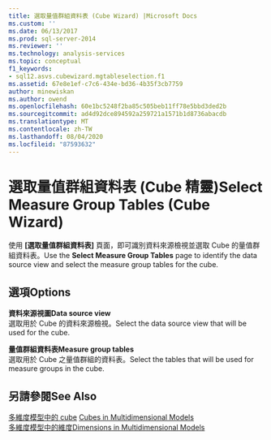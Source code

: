 ```yaml
---
title: 選取量值群組資料表 (Cube Wizard) |Microsoft Docs
ms.custom: ''
ms.date: 06/13/2017
ms.prod: sql-server-2014
ms.reviewer: ''
ms.technology: analysis-services
ms.topic: conceptual
f1_keywords:
- sql12.asvs.cubewizard.mgtableselection.f1
ms.assetid: 67e8e1ef-c7c6-434e-bd36-4b35f3cb7759
author: minewiskan
ms.author: owend
ms.openlocfilehash: 60e1bc5248f2ba85c505beb11ff78e5bbd3ded2b
ms.sourcegitcommit: ad4d92dce894592a259721a1571b1d8736abacdb
ms.translationtype: MT
ms.contentlocale: zh-TW
ms.lasthandoff: 08/04/2020
ms.locfileid: "87593632"
---
```

# <a name="select-measure-group-tables-cube-wizard"></a><span data-ttu-id="71987-102">選取量值群組資料表 (Cube 精靈)</span><span class="sxs-lookup"><span data-stu-id="71987-102">Select Measure Group Tables (Cube Wizard)</span></span>
  <span data-ttu-id="71987-103">使用 **[選取量值群組資料表]** 頁面，即可識別資料來源檢視並選取 Cube 的量值群組資料表。</span><span class="sxs-lookup"><span data-stu-id="71987-103">Use the **Select Measure Group Tables** page to identify the data source view and select the measure group tables for the cube.</span></span>  
  
## <a name="options"></a><span data-ttu-id="71987-104">選項</span><span class="sxs-lookup"><span data-stu-id="71987-104">Options</span></span>  
 <span data-ttu-id="71987-105">**資料來源視圖**</span><span class="sxs-lookup"><span data-stu-id="71987-105">**Data source view**</span></span>  
 <span data-ttu-id="71987-106">選取用於 Cube 的資料來源檢視。</span><span class="sxs-lookup"><span data-stu-id="71987-106">Select the data source view that will be used for the cube.</span></span>  
  
 <span data-ttu-id="71987-107">**量值群組資料表**</span><span class="sxs-lookup"><span data-stu-id="71987-107">**Measure group tables**</span></span>  
 <span data-ttu-id="71987-108">選取用於 Cube 之量值群組的資料表。</span><span class="sxs-lookup"><span data-stu-id="71987-108">Select the tables that will be used for measure groups in the cube.</span></span>  
  
## <a name="see-also"></a><span data-ttu-id="71987-109">另請參閱</span><span class="sxs-lookup"><span data-stu-id="71987-109">See Also</span></span>  
 <span data-ttu-id="71987-110">[多維度模型中的 cube](multidimensional-models/cubes-in-multidimensional-models.md) </span><span class="sxs-lookup"><span data-stu-id="71987-110">[Cubes in Multidimensional Models](multidimensional-models/cubes-in-multidimensional-models.md) </span></span>  
 [<span data-ttu-id="71987-111">多維度模型中的維度</span><span class="sxs-lookup"><span data-stu-id="71987-111">Dimensions in Multidimensional Models</span></span>](multidimensional-models/dimensions-in-multidimensional-models.md)  
  
  
